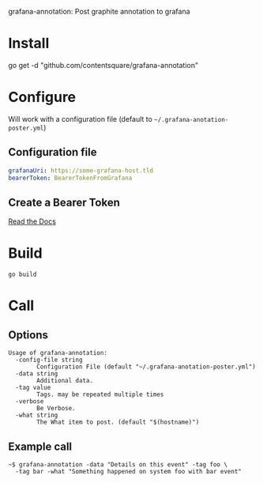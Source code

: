 grafana-annotation: Post graphite annotation to grafana

# Install

go get -d "github.com/contentsquare/grafana-annotation"

# Configure

Will work with a configuration file (default to `~/.grafana-anotation-poster.yml`)

## Configuration file

```yaml
grafanaUri: https://some-grafana-host.tld
bearerToken: BearerTokenFromGrafana
```

## Create a Bearer Token

[Read the Docs](http://docs.grafana.org/http_api/auth/)

# Build

```
go build
```

# Call

## Options

```
Usage of grafana-annotation:
  -config-file string
    	Configuration File (default "~/.grafana-anotation-poster.yml")
  -data string
    	Additional data.
  -tag value
    	Tags. may be repeated multiple times
  -verbose
    	Be Verbose.
  -what string
    	The What item to post. (default "$(hostname)")
```

## Example call

```
~$ grafana-annotation -data "Details on this event" -tag foo \
  -tag bar -what "Something happened on system foo with bar event"
```
   
